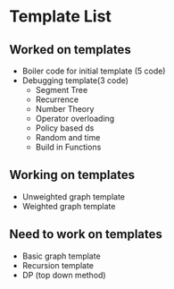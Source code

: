 # Template List

## Worked on templates

* Boiler code for initial template (5 code)
* Debugging template(3 code)
  * Segment Tree
  * Recurrence
  * Number Theory
  * Operator overloading
  * Policy based ds
  * Random and time
  * Build in Functions

## Working on templates

* Unweighted graph template
* Weighted graph template

## Need to work on templates

* Basic graph template
* Recursion template
* DP (top down method)
